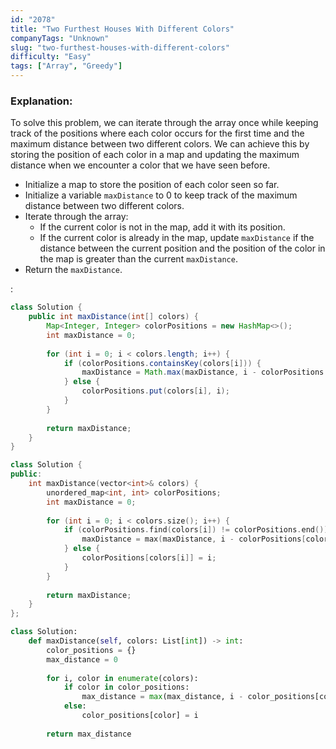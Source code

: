 ```yaml
---
id: "2078"
title: "Two Furthest Houses With Different Colors"
companyTags: "Unknown"
slug: "two-furthest-houses-with-different-colors"
difficulty: "Easy"
tags: ["Array", "Greedy"]
---
```


### Explanation:
To solve this problem, we can iterate through the array once while keeping track of the positions where each color occurs for the first time and the maximum distance between two different colors. We can achieve this by storing the position of each color in a map and updating the maximum distance when we encounter a color that we have seen before.

- Initialize a map to store the position of each color seen so far.
- Initialize a variable `maxDistance` to 0 to keep track of the maximum distance between two different colors.
- Iterate through the array:
  - If the current color is not in the map, add it with its position.
  - If the current color is already in the map, update `maxDistance` if the distance between the current position and the position of the color in the map is greater than the current `maxDistance`.
- Return the `maxDistance`.

:

```java
class Solution {
    public int maxDistance(int[] colors) {
        Map<Integer, Integer> colorPositions = new HashMap<>();
        int maxDistance = 0;
        
        for (int i = 0; i < colors.length; i++) {
            if (colorPositions.containsKey(colors[i])) {
                maxDistance = Math.max(maxDistance, i - colorPositions.get(colors[i]));
            } else {
                colorPositions.put(colors[i], i);
            }
        }
        
        return maxDistance;
    }
}
```

```cpp
class Solution {
public:
    int maxDistance(vector<int>& colors) {
        unordered_map<int, int> colorPositions;
        int maxDistance = 0;
        
        for (int i = 0; i < colors.size(); i++) {
            if (colorPositions.find(colors[i]) != colorPositions.end()) {
                maxDistance = max(maxDistance, i - colorPositions[colors[i]]);
            } else {
                colorPositions[colors[i]] = i;
            }
        }
        
        return maxDistance;
    }
};
```

```python
class Solution:
    def maxDistance(self, colors: List[int]) -> int:
        color_positions = {}
        max_distance = 0
        
        for i, color in enumerate(colors):
            if color in color_positions:
                max_distance = max(max_distance, i - color_positions[color])
            else:
                color_positions[color] = i
        
        return max_distance
```